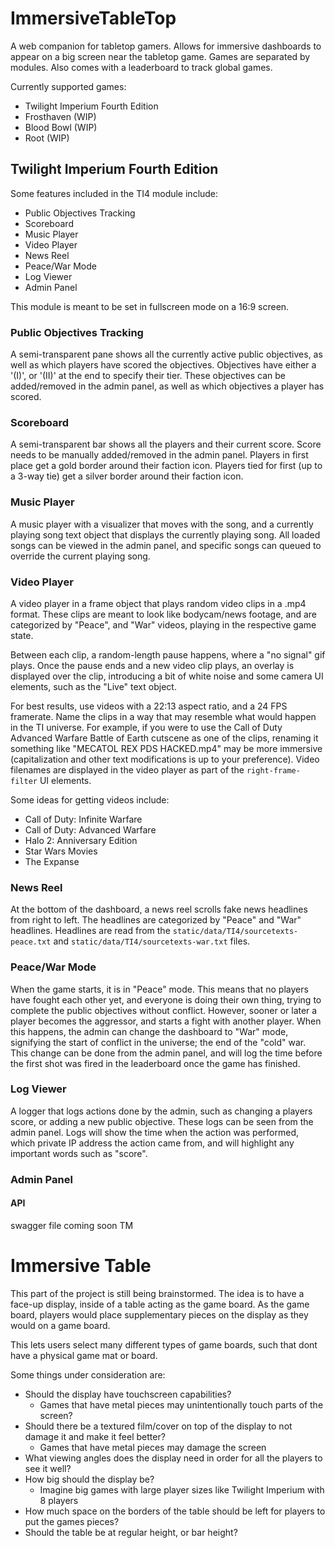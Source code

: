 # ImmersiveTableTop

A web companion for tabletop gamers. Allows for immersive dashboards to appear on a big screen near the tabletop game. Games are separated by modules. Also comes with a leaderboard to track global games.

Currently supported games:

- Twilight Imperium Fourth Edition
- Frosthaven (WIP)
- Blood Bowl (WIP)
- Root (WIP)

## Twilight Imperium Fourth Edition

Some features included in the TI4 module include:

- Public Objectives Tracking
- Scoreboard
- Music Player
- Video Player
- News Reel
- Peace/War Mode
- Log Viewer
- Admin Panel

This module is meant to be set in fullscreen mode on a 16:9 screen.

### Public Objectives Tracking

A semi-transparent pane shows all the currently active public objectives, as well as which players have scored the objectives. Objectives have either a '(I)', or '(II)' at the end to specify their tier. These objectives can be added/removed in the admin panel, as well as which objectives a player has scored.

### Scoreboard

A semi-transparent bar shows all the players and their current score. Score needs to be manually added/removed in the admin panel. Players in first place get a gold border around their faction icon. Players tied for first (up to a 3-way tie) get a silver border around their faction icon.

### Music Player

A music player with a visualizer that moves with the song, and a currently playing song text object that displays the currently playing song. All loaded songs can be viewed in the admin panel, and specific songs can queued to override the current playing song.

### Video Player

A video player in a frame object that plays random video clips in a .mp4 format. These clips are meant to look like bodycam/news footage, and are categorized by "Peace", and "War" videos, playing in the respective game state.

Between each clip, a random-length pause happens, where a "no signal" gif plays. Once the pause ends and a new video clip plays, an overlay is displayed over the clip, introducing a bit of white noise and some camera UI elements, such as the "Live" text object.

For best results, use videos with a 22:13 aspect ratio, and a 24 FPS framerate. Name the clips in a way that may resemble what would happen in the TI universe. For example, if you were to use the Call of Duty Advanced Warfare Battle of Earth cutscene as one of the clips, renaming it something like "MECATOL REX PDS HACKED.mp4" may be more immersive (capitalization and other text modifications is up to your preference). Video filenames are displayed in the video player as part of the `right-frame-filter` UI elements.

Some ideas for getting videos include:

- Call of Duty: Infinite Warfare
- Call of Duty: Advanced Warfare
- Halo 2: Anniversary Edition
- Star Wars Movies
- The Expanse

### News Reel

At the bottom of the dashboard, a news reel scrolls fake news headlines from right to left. The headlines are categorized by "Peace" and "War" headlines. Headlines are read from the `static/data/TI4/sourcetexts-peace.txt` and `static/data/TI4/sourcetexts-war.txt` files.

### Peace/War Mode

When the game starts, it is in "Peace" mode. This means that no players have fought each other yet, and everyone is doing their own thing, trying to complete the public objectives without conflict. However, sooner or later a player becomes the aggressor, and starts a fight with another player. When this happens, the admin can change the dashboard to "War" mode, signifying the start of conflict in the universe; the end of the "cold" war. This change can be done from the admin panel, and will log the time before the first shot was fired in the leaderboard once the game has finished.

### Log Viewer

A logger that logs actions done by the admin, such as changing a players score, or adding a new public objective. These logs can be seen from the admin panel. Logs will show the time when the action was performed, which private IP address the action came from, and will highlight any important words such as "score".

### Admin Panel

#### API

swagger file coming soon TM

# Immersive Table

This part of the project is still being brainstormed. The idea is to have a face-up display, inside of a table acting as the game board. As the game board, players would place supplementary pieces on the display as they would on a game board. 

This lets users select many different types of game boards, such that dont have a physical game mat or board. 

Some things under consideration are:

- Should the display have touchscreen capabilities?
    - Games that have metal pieces may unintentionally touch parts of the screen?
- Should there be a textured film/cover on top of the display to not damage it and make it feel better?
    - Games that have metal pieces may damage the screen
- What viewing angles does the display need in order for all the players to see it well?
- How big should the display be?
    - Imagine big games with large player sizes like Twilight Imperium with 8 players
- How much space on the borders of the table should be left for players to put the games pieces?
- Should the table be at regular height, or bar height?
